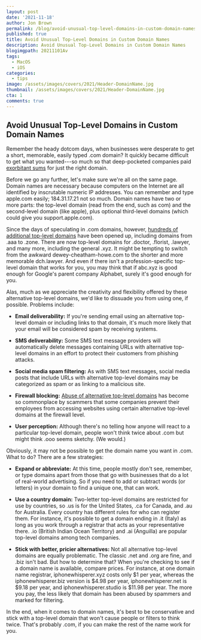 ```yaml
---
layout: post
date: '2021-11-18'
author: Jon Brown
permalink: /blog/avoid-unusual-top-level-domains-in-custom-domain-names/
published: true
title: Avoid Unusual Top-Level Domains in Custom Domain Names
description: Avoid Unusual Top-Level Domains in Custom Domain Names
blogimgpath: 20211101Av
tags:
  - MacOS
  - iOS
categories:
  - tips
image: /assets/images/covers/2021/Header-DomainName.jpg
thumbnail: /assets/images/covers/2021/Header-DomainName.jpg
cta: 1
comments: true
---
```

## Avoid Unusual Top-Level Domains in Custom Domain Names

Remember the heady dotcom days, when businesses were desperate to get a
short, memorable, easily typed .com domain? It quickly became difficult
to get what you wanted---so much so that deep-pocketed companies paid
[exorbitant
sums](https://en.wikipedia.org/wiki/List_of_most_expensive_domain_names)
for just the right domain.

Before we go any further, let's make sure we're all on the same page.
Domain names are necessary because computers on the Internet are all
identified by inscrutable numeric IP addresses. You can remember and
type apple.com easily; 184.31.17.21 not so much. Domain names have two
or more parts: the top-level domain (read from the end, such as com) and
the second-level domain (like apple), plus optional third-level domains
(which could give you support.apple.com).

Since the days of speculating in .com domains, however, [hundreds of
additional top-level
domains](https://en.wikipedia.org/wiki/List_of_Internet_top-level_domains)
have been opened up, including domains from .aaa to .zone. There are now
top-level domains for .doctor, .florist, .lawyer, and many more,
including the general .xyz. It might be tempting to switch from the
awkward dewey-cheatham-howe.com to the shorter and more memorable
dch.lawyer. And even if there isn't a profession-specific top-level
domain that works for you, you may think that if abc.xyz is good enough
for Google's parent company Alphabet, surely it's good enough for you.

Alas, much as we appreciate the creativity and flexibility offered by
these alternative top-level domains, we'd like to dissuade you from
using one, if possible. Problems include:

-   **Email deliverability:** If you're sending email using an
    alternative top-level domain or including links to that domain, it's
    much more likely that your email will be considered spam by
    receiving systems.

-   **SMS deliverability:** Some SMS text message providers will
    automatically delete messages containing URLs with alternative
    top-level domains in an effort to protect their customers from
    phishing attacks.

-   **Social media spam filtering:** As with SMS text messages, social
    media posts that include URLs with alternative top-level domains may
    be categorized as spam or as linking to a malicious site.

-   **Firewall blocking:** [Abuse of alternative top-level
    domains](https://krebsonsecurity.com/2018/06/bad-men-at-work-please-dont-click/)
    has become so commonplace by scammers that some companies prevent
    their employees from accessing websites using certain alternative
    top-level domains at the firewall level.

-   **User perception:** Although there's no telling how anyone will
    react to a particular top-level domain, people won't think twice
    about .com but might think .ooo seems sketchy. (We would.)

Obviously, it may not be possible to get the domain name you want in
.com. What to do? There are a few strategies:

-   **Expand or abbreviate:** At this time, people mostly don't see,
    remember, or type domains apart from those that go with businesses
    that do a lot of real-world advertising. So if you need to add or
    subtract words (or letters) in your domain to find a unique one,
    that can work.

-   **Use a country domain:** Two-letter top-level domains are
    restricted for use by countries, so .us is for the United States,
    .ca for Canada, and .au for Australia. Every country has different
    rules for who can register them. For instance, it's possible to get
    a domain ending in .it (Italy) as long as you work through a
    registrar that acts as your representative there. .io (British
    Indian Ocean Territory) and .ai (Anguilla) are popular top-level
    domains among tech companies.

-   **Stick with better, pricier alternatives:** Not all alternative
    top-level domains are equally problematic. The classic .net and .org
    are fine, and .biz isn't bad. But how to determine that? When you're
    checking to see if a domain name is available, compare prices. For
    instance, at one domain name registrar, iphonewhisperer.xyz costs
    only \$1 per year, whereas the iphonewhisperer.biz version is \$4.98
    per year, iphonewhisperer.net is \$9.18 per year, and
    iphonewhisperer.studio is \$11.98 per year. The more you pay, the
    less likely that domain has been abused by spammers and marked for
    filtering.

In the end, when it comes to domain names, it's best to be conservative
and stick with a top-level domain that won't cause people or filters to
think twice. That's probably .com, if you can make the rest of the name
work for you.